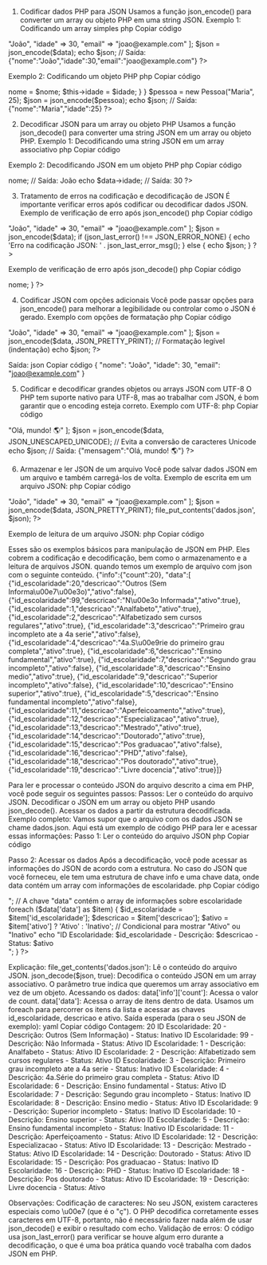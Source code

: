 
1. Codificar dados PHP para JSON
Usamos a função json_encode() para converter um array ou objeto PHP em uma string JSON.
Exemplo 1: Codificando um array simples
php
Copiar código
<?php
$data = [
    "nome" => "João",
    "idade" => 30,
    "email" => "joao@example.com"
];

$json = json_encode($data);

echo $json; 
// Saída: {"nome":"João","idade":30,"email":"joao@example.com"}
?>

Exemplo 2: Codificando um objeto PHP
php
Copiar código
<?php
class Pessoa {
    public $nome;
    public $idade;

    public function __construct($nome, $idade) {
        $this->nome = $nome;
        $this->idade = $idade;
    }
}

$pessoa = new Pessoa("Maria", 25);
$json = json_encode($pessoa);

echo $json;
// Saída: {"nome":"Maria","idade":25}
?>

2. Decodificar JSON para um array ou objeto PHP
Usamos a função json_decode() para converter uma string JSON em um array ou objeto PHP.
Exemplo 1: Decodificando uma string JSON em um array associativo
php
Copiar código
<?php
$json = '{"nome":"João","idade":30,"email":"joao@example.com"}';

$data = json_decode($json, true); // O segundo parâmetro 'true' retorna um array associativo

echo $data['nome'];  // Saída: João
echo $data['idade']; // Saída: 30
?>

Exemplo 2: Decodificando JSON em um objeto PHP
php
Copiar código
<?php
$json = '{"nome":"João","idade":30,"email":"joao@example.com"}';

$data = json_decode($json); // Retorna um objeto PHP

echo $data->nome;   // Saída: João
echo $data->idade;  // Saída: 30
?>

3. Tratamento de erros na codificação e decodificação de JSON
É importante verificar erros após codificar ou decodificar dados JSON.
Exemplo de verificação de erro após json_encode()
php
Copiar código
<?php
$data = [
    "nome" => "João",
    "idade" => 30,
    "email" => "joao@example.com"
];

$json = json_encode($data);

if (json_last_error() !== JSON_ERROR_NONE) {
    echo 'Erro na codificação JSON: ' . json_last_error_msg();
} else {
    echo $json;
}
?>

Exemplo de verificação de erro após json_decode()
php
Copiar código
<?php
$json = '{"nome":"João","idade":30,"email":}'; // JSON inválido

$data = json_decode($json);

if (json_last_error() !== JSON_ERROR_NONE) {
    echo 'Erro na decodificação JSON: ' . json_last_error_msg();
} else {
    echo $data->nome;
}
?>

4. Codificar JSON com opções adicionais
Você pode passar opções para json_encode() para melhorar a legibilidade ou controlar como o JSON é gerado.
Exemplo com opções de formatação
php
Copiar código
<?php
$data = [
    "nome" => "João",
    "idade" => 30,
    "email" => "joao@example.com"
];

$json = json_encode($data, JSON_PRETTY_PRINT); // Formatação legível (indentação)

echo $json;
?>

Saída:
json
Copiar código
{
    "nome": "João",
    "idade": 30,
    "email": "joao@example.com"
}

5. Codificar e decodificar grandes objetos ou arrays JSON com UTF-8
O PHP tem suporte nativo para UTF-8, mas ao trabalhar com JSON, é bom garantir que o encoding esteja correto.
Exemplo com UTF-8:
php
Copiar código
<?php
$data = [
    "mensagem" => "Olá, mundo! 🌎"
];

$json = json_encode($data, JSON_UNESCAPED_UNICODE); // Evita a conversão de caracteres Unicode

echo $json; 
// Saída: {"mensagem":"Olá, mundo! 🌎"}
?>

6. Armazenar e ler JSON de um arquivo
Você pode salvar dados JSON em um arquivo e também carregá-los de volta.
Exemplo de escrita em um arquivo JSON:
php
Copiar código
<?php
$data = [
    "nome" => "João",
    "idade" => 30,
    "email" => "joao@example.com"
];

$json = json_encode($data, JSON_PRETTY_PRINT);
file_put_contents('dados.json', $json);
?>

Exemplo de leitura de um arquivo JSON:
php
Copiar código
<?php
$json = file_get_contents('dados.json');
$data = json_decode($json, true);

echo $data['nome'];   // Saída: João
echo $data['idade'];  // Saída: 30
?>

Esses são os exemplos básicos para manipulação de JSON em PHP. Eles cobrem a codificação e decodificação, bem como o armazenamento e a leitura de arquivos JSON. 
quando temos um exemplo de arquivo com json com o seguinte conteúdo.
{"info":{"count":20},
"data":[
{"id_escolaridade":20,"descricao":"Outros (Sem Informa\u00e7\u00e3o)","ativo":false},
{"id_escolaridade":99,"descricao":"N\u00e3o Informada","ativo":true},
{"id_escolaridade":1,"descricao":"Analfabeto","ativo":true},
{"id_escolaridade":2,"descricao":"Alfabetizado sem cursos regulares","ativo":true},
{"id_escolaridade":3,"descricao":"Primeiro grau incompleto ate a  4a serie","ativo":false},
{"id_escolaridade":4,"descricao":"4a.S\u00e9rie do primeiro grau completa","ativo":true},
{"id_escolaridade":6,"descricao":"Ensino fundamental","ativo":true},
{"id_escolaridade":7,"descricao":"Segundo grau incompleto","ativo":false},
{"id_escolaridade":8,"descricao":"Ensino medio","ativo":true},
{"id_escolaridade":9,"descricao":"Superior incompleto","ativo":false},
{"id_escolaridade":10,"descricao":"Ensino superior","ativo":true},
{"id_escolaridade":5,"descricao":"Ensino fundamental incompleto","ativo":false},
{"id_escolaridade":11,"descricao":"Aperfeicoamento","ativo":true},
{"id_escolaridade":12,"descricao":"Especializacao","ativo":true},
{"id_escolaridade":13,"descricao":"Mestrado","ativo":true},
{"id_escolaridade":14,"descricao":"Doutorado","ativo":true},
{"id_escolaridade":15,"descricao":"Pos graduacao","ativo":false},
{"id_escolaridade":16,"descricao":"PHD","ativo":false},
{"id_escolaridade":18,"descricao":"Pos doutorado","ativo":true},
{"id_escolaridade":19,"descricao":"Livre docencia","ativo":true}]}

Para ler e processar o conteúdo JSON do arquivo descrito a cima em PHP, você pode seguir os seguintes passos:
Passos:
Ler o conteúdo do arquivo JSON.
Decodificar o JSON em um array ou objeto PHP usando json_decode().
Acessar os dados a partir da estrutura decodificada.
Exemplo completo:
Vamos supor que o arquivo com os dados JSON se chame dados.json. Aqui está um exemplo de código PHP para ler e acessar essas informações:
Passo 1: Ler o conteúdo do arquivo JSON
php
Copiar código
<?php
// Ler o conteúdo do arquivo JSON
$json = file_get_contents('dados.json');

// Decodificar o JSON para um array associativo
$data = json_decode($json, true);

// Verificar se houve algum erro na decodificação
if (json_last_error() !== JSON_ERROR_NONE) {
    echo 'Erro na decodificação JSON: ' . json_last_error_msg();
    exit;
}

// Agora podemos acessar os dados no array $data
?>

Passo 2: Acessar os dados
Após a decodificação, você pode acessar as informações do JSON de acordo com a estrutura. No caso do JSON que você forneceu, ele tem uma estrutura de chave info e uma chave data, onde data contém um array com informações de escolaridade.
php
Copiar código
<?php
// Exemplo de como acessar os dados decodificados
// A chave "info" contém o "count"
$count = $data['info']['count'];
echo "Contagem: " . $count . "<br>";

// A chave "data" contém o array de informações sobre escolaridade
foreach ($data['data'] as $item) {
    $id_escolaridade = $item['id_escolaridade'];
    $descricao = $item['descricao'];
    $ativo = $item['ativo'] ? 'Ativo' : 'Inativo';  // Condicional para mostrar "Ativo" ou "Inativo"

    echo "ID Escolaridade: $id_escolaridade - Descrição: $descricao - Status: $ativo<br>";
}
?>

Explicação:
file_get_contents('dados.json'): Lê o conteúdo do arquivo JSON.
json_decode($json, true): Decodifica o conteúdo JSON em um array associativo. O parâmetro true indica que queremos um array associativo em vez de um objeto.
Acessando os dados:
data['info']['count']: Acessa o valor de count.
data['data']: Acessa o array de itens dentro de data. Usamos um foreach para percorrer os itens da lista e acessar as chaves id_escolaridade, descricao e ativo.
Saída esperada (para o seu JSON de exemplo):
yaml
Copiar código
Contagem: 20
ID Escolaridade: 20 - Descrição: Outros (Sem Informação) - Status: Inativo
ID Escolaridade: 99 - Descrição: Não Informada - Status: Ativo
ID Escolaridade: 1 - Descrição: Analfabeto - Status: Ativo
ID Escolaridade: 2 - Descrição: Alfabetizado sem cursos regulares - Status: Ativo
ID Escolaridade: 3 - Descrição: Primeiro grau incompleto ate a  4a serie - Status: Inativo
ID Escolaridade: 4 - Descrição: 4a.Série do primeiro grau completa - Status: Ativo
ID Escolaridade: 6 - Descrição: Ensino fundamental - Status: Ativo
ID Escolaridade: 7 - Descrição: Segundo grau incompleto - Status: Inativo
ID Escolaridade: 8 - Descrição: Ensino medio - Status: Ativo
ID Escolaridade: 9 - Descrição: Superior incompleto - Status: Inativo
ID Escolaridade: 10 - Descrição: Ensino superior - Status: Ativo
ID Escolaridade: 5 - Descrição: Ensino fundamental incompleto - Status: Inativo
ID Escolaridade: 11 - Descrição: Aperfeiçoamento - Status: Ativo
ID Escolaridade: 12 - Descrição: Especializacao - Status: Ativo
ID Escolaridade: 13 - Descrição: Mestrado - Status: Ativo
ID Escolaridade: 14 - Descrição: Doutorado - Status: Ativo
ID Escolaridade: 15 - Descrição: Pos graduacao - Status: Inativo
ID Escolaridade: 16 - Descrição: PHD - Status: Inativo
ID Escolaridade: 18 - Descrição: Pos doutorado - Status: Ativo
ID Escolaridade: 19 - Descrição: Livre docencia - Status: Ativo

Observações:
Codificação de caracteres: No seu JSON, existem caracteres especiais como \u00e7 (que é o "ç"). O PHP decodifica corretamente esses caracteres em UTF-8, portanto, não é necessário fazer nada além de usar json_decode() e exibir o resultado com echo.
Validação de erros: O código usa json_last_error() para verificar se houve algum erro durante a decodificação, o que é uma boa prática quando você trabalha com dados JSON em PHP.





